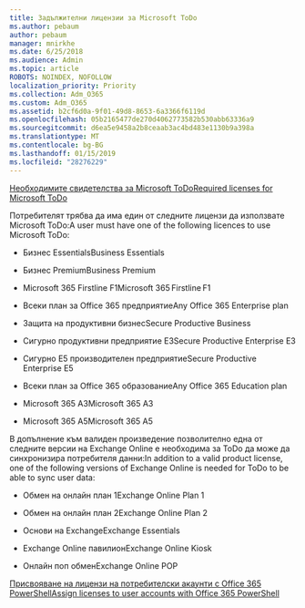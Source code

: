 ```yaml
---
title: Задължителни лицензии за Microsoft ToDo
ms.author: pebaum
author: pebaum
manager: mnirkhe
ms.date: 6/25/2018
ms.audience: Admin
ms.topic: article
ROBOTS: NOINDEX, NOFOLLOW
localization_priority: Priority
ms.collection: Adm_O365
ms.custom: Adm_O365
ms.assetid: b2cf6d0a-9f01-49d8-8653-6a3366f6119d
ms.openlocfilehash: 05b2165477de270d4062773582b530abb63336a9
ms.sourcegitcommit: d6ea5e9458a2b8ceaab3ac4bd483e1130b9a398a
ms.translationtype: MT
ms.contentlocale: bg-BG
ms.lasthandoff: 01/15/2019
ms.locfileid: "28276229"
---
```

[<span data-ttu-id="c24e1-102">Необходимите свидетелства за Microsoft ToDo</span><span class="sxs-lookup"><span data-stu-id="c24e1-102">Required licenses for Microsoft ToDo</span></span>](https://support.office.com/article/381e9d1b-c500-49b5-973e-890fd86528d7.aspx)
  
<span data-ttu-id="c24e1-103">Потребителят трябва да има един от следните лицензи да използвате Microsoft ToDo:</span><span class="sxs-lookup"><span data-stu-id="c24e1-103">A user must have one of the following licences to use Microsoft ToDo:</span></span>
  
- <span data-ttu-id="c24e1-104">Бизнес Essentials</span><span class="sxs-lookup"><span data-stu-id="c24e1-104">Business Essentials</span></span>
    
- <span data-ttu-id="c24e1-105">Бизнес Premium</span><span class="sxs-lookup"><span data-stu-id="c24e1-105">Business Premium</span></span>
    
- <span data-ttu-id="c24e1-106">Microsoft 365 Firstline F1</span><span class="sxs-lookup"><span data-stu-id="c24e1-106">Microsoft 365 Firstline F1</span></span>
    
- <span data-ttu-id="c24e1-107">Всеки план за Office 365 предприятие</span><span class="sxs-lookup"><span data-stu-id="c24e1-107">Any Office 365 Enterprise plan</span></span>
    
- <span data-ttu-id="c24e1-108">Защита на продуктивни бизнес</span><span class="sxs-lookup"><span data-stu-id="c24e1-108">Secure Productive Business</span></span>
    
- <span data-ttu-id="c24e1-109">Сигурно продуктивни предприятие E3</span><span class="sxs-lookup"><span data-stu-id="c24e1-109">Secure Productive Enterprise E3</span></span>
    
- <span data-ttu-id="c24e1-110">Сигурно Е5 производителен предприятие</span><span class="sxs-lookup"><span data-stu-id="c24e1-110">Secure Productive Enterprise E5</span></span>
    
- <span data-ttu-id="c24e1-111">Всеки план за Office 365 образование</span><span class="sxs-lookup"><span data-stu-id="c24e1-111">Any Office 365 Education plan</span></span>
    
- <span data-ttu-id="c24e1-112">Microsoft 365 А3</span><span class="sxs-lookup"><span data-stu-id="c24e1-112">Microsoft 365 A3</span></span>
    
- <span data-ttu-id="c24e1-113">Microsoft 365 А5</span><span class="sxs-lookup"><span data-stu-id="c24e1-113">Microsoft 365 A5</span></span>
    
<span data-ttu-id="c24e1-114">В допълнение към валиден произведение позволително една от следните версии на Exchange Online е необходима за ToDo да може да синхронизира потребителя данни:</span><span class="sxs-lookup"><span data-stu-id="c24e1-114">In addition to a valid product license, one of the following versions of Exchange Online is needed for ToDo to be able to sync user data:</span></span> 
  
- <span data-ttu-id="c24e1-115">Обмен на онлайн план 1</span><span class="sxs-lookup"><span data-stu-id="c24e1-115">Exchange Online Plan 1</span></span>
    
- <span data-ttu-id="c24e1-116">Обмен на онлайн план 2</span><span class="sxs-lookup"><span data-stu-id="c24e1-116">Exchange Online Plan 2</span></span>
    
- <span data-ttu-id="c24e1-117">Основи на Exchange</span><span class="sxs-lookup"><span data-stu-id="c24e1-117">Exchange Essentials</span></span>
    
- <span data-ttu-id="c24e1-118">Exchange Online павилион</span><span class="sxs-lookup"><span data-stu-id="c24e1-118">Exchange Online Kiosk</span></span>
    
- <span data-ttu-id="c24e1-119">Онлайн поп обмен</span><span class="sxs-lookup"><span data-stu-id="c24e1-119">Exchange Online POP</span></span>
    
[<span data-ttu-id="c24e1-120">Присвояване на лицензи на потребителски акаунти с Office 365 PowerShell</span><span class="sxs-lookup"><span data-stu-id="c24e1-120">Assign licenses to user accounts with Office 365 PowerShell</span></span>](https://docs.microsoft.com/en-us/office365/enterprise/powershell/assign-licenses-to-user-accounts-with-office-365-powershell )
  

